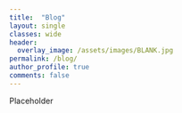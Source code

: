 ```yaml
---
title:  "Blog"
layout: single
classes: wide
header:
  overlay_image: /assets/images/BLANK.jpg
permalink: /blog/
author_profile: true
comments: false
---
```


Placeholder
